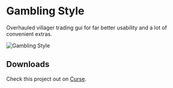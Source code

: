 # Gambling Style

Overhauled villager trading gui for far better usability and a lot of convenient extras.

![Gambling Style](https://i.imgur.com/Y139EnW.png)

## Downloads
Check this project out on [Curse](https://minecraft.curseforge.com/projects/gambling-style).
